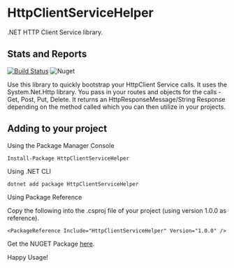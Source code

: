 # HttpClientServiceHelper
.NET HTTP Client Service library.

## Stats and Reports

[![Build Status](https://dev.azure.com/daraoladapo/HttpClientServiceHelper/_apis/build/status/HttpClientServiceHelper?branchName=master)](https://dev.azure.com/daraoladapo/HttpClientServiceHelper/_build/latest?definitionId=3&branchName=master) 
![Nuget](https://img.shields.io/nuget/dt/HttpClientServiceHelper?label=Total%20NUGET%20Downloads)


Use this library to quickly bootstrap your HttpClient Service calls.
It uses the System.Net.Http library.
You pass in your routes and objects for the calls - Get, Post, Put, Delete.
It returns an HttpResponseMessage/String Response depending on the method called which you can then utilize in your projects.

## Adding to your project

Using the Package Manager Console

`Install-Package HttpClientServiceHelper`

Using .NET CLI

`dotnet add package HttpClientServiceHelper`

Using Package Reference

Copy the following into the .csproj file of your project (using version 1.0.0 as reference).

`<PackageReference Include="HttpClientServiceHelper" Version="1.0.0" />`

Get the NUGET Package [here](https://www.nuget.org/packages/HttpClientServiceHelper).

Happy Usage!
